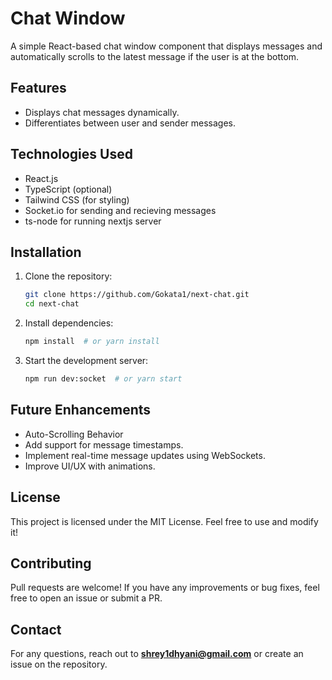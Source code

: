# Chat Window

A simple React-based chat window component that displays messages and automatically scrolls to the latest message if the user is at the bottom.

## Features

- Displays chat messages dynamically.
- Differentiates between user and sender messages.

## Technologies Used

- React.js
- TypeScript (optional)
- Tailwind CSS (for styling)
- Socket.io for sending and recieving messages
- ts-node for running nextjs server

## Installation

1. Clone the repository:

   ```sh
   git clone https://github.com/Gokata1/next-chat.git
   cd next-chat
   ```

2. Install dependencies:

   ```sh
   npm install  # or yarn install
   ```

3. Start the development server:
   ```sh
   npm run dev:socket  # or yarn start
   ```

## Future Enhancements

- Auto-Scrolling Behavior
- Add support for message timestamps.
- Implement real-time message updates using WebSockets.
- Improve UI/UX with animations.

## License

This project is licensed under the MIT License. Feel free to use and modify it!

## Contributing

Pull requests are welcome! If you have any improvements or bug fixes, feel free to open an issue or submit a PR.

## Contact

For any questions, reach out to **shrey1dhyani@gmail.com** or create an issue on the repository.
